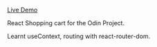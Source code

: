 [Live Demo](https://chukulert.github.io/shopping-cart)

React Shopping cart for the Odin Project.

Learnt useContext, routing with react-router-dom.
